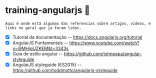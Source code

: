# training-angularjs 🧠
```Aqui é onde está algumas das referencias sobre artigos, videos, e links no geral que ja foram lidos.```



- [x] Tutorial da documentação -- https://docs.angularjs.org/tutorial
- [x] AngularJS Funfamentals -- https://www.youtube.com/watch?v=i9MHigUZKEM&t=3343s
- [x] Guia de estilo angular -- https://github.com/johnpapa/angular-styleguide
- [x] AngularJS styleguide (ES2015) -- https://github.com/toddmotto/angularjs-styleguide
